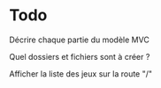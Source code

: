 # Todo

Décrire chaque partie du modèle MVC

Quel dossiers et fichiers sont à créer ?

Afficher la liste des jeux sur la route "/"